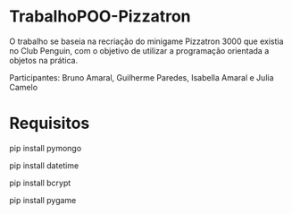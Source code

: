 # TrabalhoPOO-Pizzatron
O trabalho se baseia na recriação do minigame Pizzatron 3000 que existia no Club Penguin, com o objetivo de utilizar a programação orientada a objetos na prática.

Participantes: Bruno Amaral, Guilherme Paredes, Isabella Amaral e Julia Camelo

# Requisitos
pip install pymongo 

pip install datetime

pip install bcrypt

pip install pygame